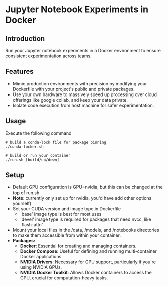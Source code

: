# Jupyter Notebook Experiments in Docker

## Introduction
Run your Jupyter notebook experiments in a Docker environment to ensure consistent experimentation across teams.

## Features
- Mimic production environments with precision by modifying your Dockerfile with your project's public and private packages.
- Use your own hardware to massively speed up processing over cloud offerings like google collab, and keep your data private.
- Isolate code execution from host machine for safer experimentation.

## Usage
Execute the following command
```
# build a conda-lock file for package pinning
./conda-locker.sh

# build or run your container
./run.sh [build/up/down]
```

## Setup
- Default GPU configuration is GPU=nvidia, but this can be changed at the top of run.sh
- **Note**: currently only set up for nvidia, you'd have add other options yourself)
- Set your CUDA version and image type in Dockerfile
  - 'base' image type is best for most uses
  - 'devel' image type is required for packages that need nvcc, like 'flash-attn'
- Mount your local files in the /data, /models, and /notebooks directories to make them accessible from within your container.
- **Packages:**
  - **Docker**: Essential for creating and managing containers.
  - **Docker Compose**: Useful for defining and running multi-container Docker applications.
  - **NVIDIA Drivers**: Necessary for GPU support, particularly if you're using NVIDIA GPUs.
  - **NVIDIA Docker Toolkit**: Allows Docker containers to access the GPU, crucial for computation-heavy tasks.

